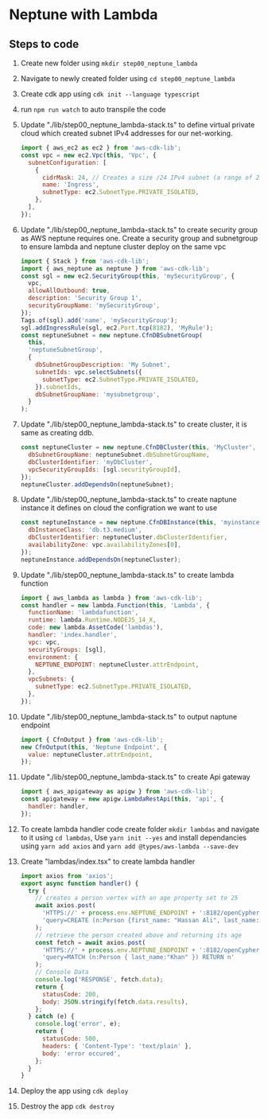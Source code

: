 # Neptune with Lambda

## Steps to code

1. Create new folder using `mkdir step00_neptune_lambda`
2. Navigate to newly created folder using `cd step00_neptune_lambda`
3. Create cdk app using `cdk init --language typescript`
4. run `npm run watch` to auto transpile the code
5. Update "./lib/step00_neptune_lambda-stack.ts" to define virtual private cloud which created subnet IPv4 addresses for our net-working.

   ```js
   import { aws_ec2 as ec2 } from 'aws-cdk-lib';
   const vpc = new ec2.Vpc(this, 'Vpc', {
     subnetConfiguration: [
       {
         cidrMask: 24, // Creates a size /24 IPv4 subnet (a range of 256 private IP addresses) in the VPC
         name: 'Ingress',
         subnetType: ec2.SubnetType.PRIVATE_ISOLATED,
       },
     ],
   });
   ```

6. Update "./lib/step00_neptune_lambda-stack.ts" to create security group as AWS neptune requires one. Create a security group and subnetgroup to ensure lambda and neptune cluster deploy on the same vpc

   ```js
   import { Stack } from 'aws-cdk-lib';
   import { aws_neptune as neptune } from 'aws-cdk-lib';
   const sgl = new ec2.SecurityGroup(this, 'mySecurityGroup', {
     vpc,
     allowAllOutbound: true,
     description: 'Security Group 1',
     securityGroupName: 'mySecurityGroup',
   });
   Tags.of(sgl).add('name', 'mySecurityGroup');
   sgl.addIngressRule(sgl, ec2.Port.tcp(8182), 'MyRule');
   const neptuneSubnet = new neptune.CfnDBSubnetGroup(
     this,
     'neptuneSubnetGroup',
     {
       dbSubnetGroupDescription: 'My Subnet',
       subnetIds: vpc.selectSubnets({
         subnetType: ec2.SubnetType.PRIVATE_ISOLATED,
       }).subnetIds,
       dbSubnetGroupName: 'mysubnetgroup',
     }
   );
   ```

7. Update "./lib/step00_neptune_lambda-stack.ts" to create cluster, it is same as creating ddb.

   ```js
   const neptuneCluster = new neptune.CfnDBCluster(this, 'MyCluster', {
     dbSubnetGroupName: neptuneSubnet.dbSubnetGroupName,
     dbClusterIdentifier: 'myDbCluster',
     vpcSecurityGroupIds: [sgl.securityGroupId],
   });
   neptuneCluster.addDependsOn(neptuneSubnet);
   ```

8. Update "./lib/step00_neptune_lambda-stack.ts" to create naptune instance it defines on cloud the configration we want to use

   ```js
   const neptuneInstance = new neptune.CfnDBInstance(this, 'myinstance', {
     dbInstanceClass: 'db.t3.medium',
     dbClusterIdentifier: neptuneCluster.dbClusterIdentifier,
     availabilityZone: vpc.availabilityZones[0],
   });
   neptuneInstance.addDependsOn(neptuneCluster);
   ```

9. Update "./lib/step00_neptune_lambda-stack.ts" to create lambda function

   ```js
   import { aws_lambda as lambda } from 'aws-cdk-lib';
   const handler = new lambda.Function(this, 'Lambda', {
     functionName: 'lambdafunction',
     runtime: lambda.Runtime.NODEJS_14_X,
     code: new lambda.AssetCode('lambdas'),
     handler: 'index.handler',
     vpc: vpc,
     securityGroups: [sgl],
     environment: {
       NEPTUNE_ENDPOINT: neptuneCluster.attrEndpoint,
     },
     vpcSubnets: {
       subnetType: ec2.SubnetType.PRIVATE_ISOLATED,
     },
   });
   ```

10. Update "./lib/step00_neptune_lambda-stack.ts" to output naptune endpoint

    ```js
    import { CfnOutput } from 'aws-cdk-lib';
    new CfnOutput(this, 'Neptune Endpoint', {
      value: neptuneCluster.attrEndpoint,
    });
    ```

11. Update "./lib/step00_neptune_lambda-stack.ts" to create Api gateway

    ```js
    import { aws_apigateway as apigw } from 'aws-cdk-lib';
    const apigateway = new apigw.LambdaRestApi(this, 'api', {
      handler: handler,
    });
    ```

12. To create lambda handler code create folder `mkdir lambdas` and navigate to it using `cd lambdas`, Use `yarn init --yes` and install dependancies using `yarn add axios` and `yarn add @types/aws-lambda --save-dev`

13. Create "lambdas/index.tsx" to create lambda handler

    ```js
    import axios from 'axios';
    export async function handler() {
      try {
        // creates a person vertex with an age property set to 25
        await axios.post(
          'HTTPS://' + process.env.NEPTUNE_ENDPOINT + ':8182/openCypher',
          'query=CREATE (n:Person {first_name: "Hassan Ali", last_name: "Khan", age: 25 })'
        );
        // retrieve the person created above and returning its age
        const fetch = await axios.post(
          'HTTPS://' + process.env.NEPTUNE_ENDPOINT + ':8182/openCypher',
          'query=MATCH (n:Person { last_name:"Khan" }) RETURN n'
        );
        // Console Data
        console.log('RESPONSE', fetch.data);
        return {
          statusCode: 200,
          body: JSON.stringify(fetch.data.results),
        };
      } catch (e) {
        console.log('error', e);
        return {
          statusCode: 500,
          headers: { 'Content-Type': 'text/plain' },
          body: 'error occured',
        };
      }
    }
    ```

14. Deploy the app using `cdk deploy`
15. Destroy the app `cdk destroy`

